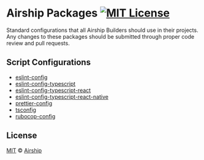 # Airship Packages [![MIT License][shield-license]][license]

Standard configurations that all Airship Builders should use in their projects. Any changes to these packages should be submitted through proper code review and pull requests.

## Script Configurations

- [eslint-config](./packages/eslint-config)
- [eslint-config-typescript](./packages/eslint-config-typescript)
- [eslint-config-typescript-react](./packages/eslint-config-typescript-react)
- [eslint-config-typescript-react-native](./packages/eslint-config-typescript-react-native)
- [prettier-config](./packages/prettier-config)
- [tsconfig](./packages/tsconfig)
- [rubocop-config](./rubocop-config/)

## License

[MIT][license] &copy; [Airship][me]

[license]: LICENSE
[me]: https://teamairship.com/
[shield-license]: https://img.shields.io/badge/License-MIT-lavender.svg
